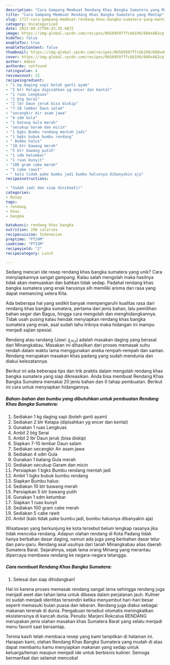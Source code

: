 ```yaml
---
description: "Cara Gampang Membuat Rendang Khas Bangka Sumatera yang Mantap"
title: "Cara Gampang Membuat Rendang Khas Bangka Sumatera yang Mantap"
slug: 1717-cara-gampang-membuat-rendang-khas-bangka-sumatera-yang-mantap
category: Uncategorized
date: 2022-09-27T04:43:35.687Z
image: https://img-global.cpcdn.com/recipes/0b569597ffcbb199/680x482cq70/rendang-khas-bangka-sumatera-foto-resep-utama.jpg
hideToc: false
enableToc: true
enableTocContent: false
thumbnail: https://img-global.cpcdn.com/recipes/0b569597ffcbb199/680x482cq70/rendang-khas-bangka-sumatera-foto-resep-utama.jpg
cover: https://img-global.cpcdn.com/recipes/0b569597ffcbb199/680x482cq70/rendang-khas-bangka-sumatera-foto-resep-utama.jpg
author: Admin
authorAv: notfound
ratingvalue: 4
reviewcount: 22
recipeingredient:
- "1 kg daging sapi boleh ganti ayam"
- "2 btr Kelapa dipisahkan yg encer dan kental"
- "1 ruas Lengkuas"
- "2 btg Serai"
- "2 lbr Daun jeruk bisa diskip"
- "7-10 lembar Daun salam"
- "secangkir Air asam jawa"
- "4 sdm Gula"
- "1 batang Gula merah"
- "secukup Garam dan micin"
- "1 bgks Bumbu rendang mentah jadi"
- "1 bgks bubuk bumbu rendang"
- " Bumbu halus"
- "10 btr bawang merah"
- "5 btr bawang putih"
- "1 sdm ketumbar"
- "1 ruas kunyit"
- "100 gram cabe merah"
- "5 cabe rawit"
- " kalo tidak pake bumbu jadi bumbu halusnya dibanyakin aja"
recipeinstructions:

- "Sudah jadi dan siap dinikmati!"
categories:
- Resep
tags:
- rendang
- khas
- bangka

katakunci: rendang khas bangka 
nutrition: 298 calories
recipecuisine: Indonesian
preptime: "PT24M"
cooktime: "PT33M"
recipeyield: "2"
recipecategory: Lunch

---
```





Sedang mencari ide resep rendang khas bangka sumatera yang unik? Cara menyiapkannya sangat gampang. Kalau salah mengolah maka hasilnya tidak akan memuaskan dan bahkan tidak sedap. Padahal rendang khas bangka sumatera yang enak harusnya sih memiliki aroma dan rasa yang dapat memancing selera Kita.





Ada beberapa hal yang sedikit banyak mempengaruhi kualitas rasa dari rendang khas bangka sumatera, pertama dari jenis bahan, lalu pemilihan bahan segar dan Bagus, hingga cara mengolah dan menghidangkannya. Tidak usah pusing kalau hendak menyiapkan rendang khas bangka sumatera yang enak,      asal sudah tahu triknya maka hidangan ini mampu menjadi sajian spesial.














Rendang atau randang (Jawi: رندڠ) adalah masakan daging yang berasal dari Minangkabau. Masakan ini dihasilkan dari proses memasak suhu rendah dalam waktu lama menggunakan aneka rempah-rempah dan santan. Rendang merupakan masakan khas padang yang sudah mendunia dan diakui kelezatannya.






Berikut ini ada beberapa tips dan trik praktis dalam mengolah rendang khas bangka sumatera yang siap dikreasikan. Anda bisa membuat Rendang Khas Bangka Sumatera memakai 20 jenis bahan dan 0 tahap pembuatan. Berikut ini cara untuk menyiapkan hidangannya.

<!--inarticleads1-->

##### Bahan-bahan dan bumbu yang dibutuhkan untuk pembuatan Rendang Khas Bangka Sumatera:

1. Sediakan 1 kg daging sapi (boleh ganti ayam)
1. Sediakan 2 btr Kelapa (dipisahkan yg encer dan kental)
1. Gunakan 1 ruas Lengkuas
1. Ambil 2 btg Serai
1. Ambil 2 lbr Daun jeruk (bisa diskip)
1. Siapkan 7-10 lembar Daun salam
1. Sediakan secangkir Air asam jawa
1. Sediakan 4 sdm Gula
1. Gunakan 1 batang Gula merah
1. Sediakan secukup Garam dan micin
1. Persiapkan 1 bgks Bumbu rendang mentah jadi
1. Ambil 1 bgks bubuk bumbu rendang
1. Siapkan  Bumbu halus:
1. Sediakan 10 btr bawang merah
1. Persiapkan 5 btr bawang putih
1. Gunakan 1 sdm ketumbar
1. Siapkan 1 ruas kunyit
1. Sediakan 100 gram cabe merah
1. Sediakan 5 cabe rawit
1. Ambil  (kalo tidak pake bumbu jadi, bumbu halusnya dibanyakin aja)


Wisatawan yang berkunjung ke kota tersebut belum lengkap rasanya jika tidak mencoba rendang. Adapun olahan rendang di Kota Padang tidak hanya berbahan dasar daging, namun ada juga yang berbahan dasar telur dan paru-paru. Rendang asal usulnya dari tanah Minangkabau alias daerah Sumatera Barat. Sejarahnya, sejak lama orang Minang yang merantau dipercaya membawa rendang ke negara-negara tetangga. 

<!--inarticleads2-->

##### Cara membuat Rendang Khas Bangka Sumatera:


1. Selesai dan siap dihidangkan!

Hal ini karena proses memasak rendang sangat lama sehingga rendang juga menjadi awet dan tahan lama untuk dibawa dalam perjalanan jauh. Kuliner ini sudah menjadi identitas tersendiri ketika menyambut hari-hari besar seperti memasuki bulan puasa dan lebaran. Rendang juga diakui sebagai makanan terenak di dunia. Pengakuan tersebut otomatis meningkatkan eksistensinya di kancah dunia. Penulis: Marjeni Rokcalva RENDANG merupakan jenis olahan masakan khas Sumatera Barat yang selalu menjadi menu favorit saat bersantap. 

Terima kasih telah membaca resep yang kami tampilkan di halaman ini. Harapan kami, olahan Rendang Khas Bangka Sumatera yang mudah di atas dapat membantu kamu menyiapkan makanan yang sedap untuk keluarga/teman maupun menjadi ide untuk berbisnis kuliner. Semoga bermanfaat dan selamat mencoba!
